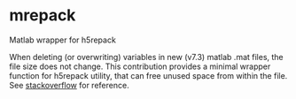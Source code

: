 # mrepack
Matlab wrapper for h5repack


When deleting (or overwriting) variables in new (v7.3) matlab .mat files, the file size does not change. This contribution provides a minimal wrapper function for h5repack utility, that can free unused space from within the file. See [stackoverflow](https://stackoverflow.com/questions/41526334/matlab-matfile-increases-in-size-when-overwriting-cell-data) for reference.
